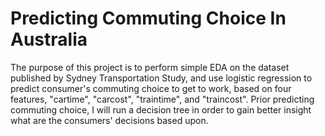 # Predicting Commuting Choice In Australia

The purpose of this project is to perform simple EDA on the dataset published by Sydney Transportation Study, and use logistic regression to predict consumer's commuting choice to get to work, based on four features, "cartime", "carcost", "traintime", and "traincost". Prior predicting commuting choice, I will run a decision tree in order to gain better insight what are the consumers' decisions based upon.
